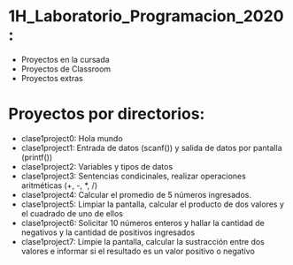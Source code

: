 # 1H_Laboratorio_Programacion_2020:
- Proyectos en la cursada
- Proyectos de Classroom
- Proyectos extras
# Proyectos por directorios:
- clase1project0: Hola mundo
- clase1project1: Entrada de datos (scanf()) y salida de datos por pantalla (printf())
- clase1project2: Variables y tipos de datos
- clase1project3: Sentencias condicinales, realizar operaciones aritméticas (+, -, *, /)
- clase1project4: Calcular el promedio de 5 números ingresados.
- clase1project5: Limpiar la pantalla, calcular el producto de dos valores y el cuadrado de uno de ellos
- clase1project6: Solicitar 10 números enteros y hallar la cantidad de negativos y la cantidad de positivos ingresados
- clase1project7: Limpie la pantalla, calcular la sustracción entre dos valores e informar si el resultado es un valor positivo o negativo

